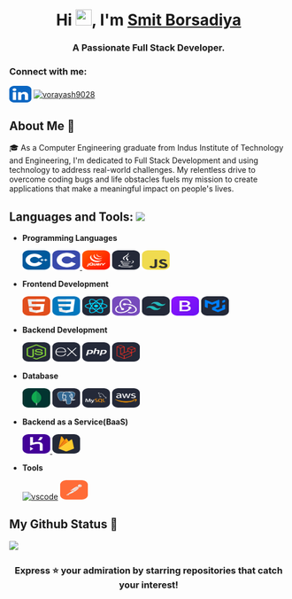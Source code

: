 <h1 align="center">Hi <img src="https://github.com/TheDudeThatCode/TheDudeThatCode/raw/master/Assets/Hi.gif" width="29" height="29" />,
 I'm <a href="https://www.linkedin.com/in/smit-borsadiya-710a93201/" target="_blank" >Smit Borsadiya</a></h1>
<h3 align="center">A Passionate Full Stack Developer.</h3>
 
<h3 align="left">Connect with me:</h3>
<p align="left">
<a href="https://www.linkedin.com/in/smit-borsadiya-710a93201/" target="blank"><img align="center" src="https://github.com/tandpfun/skill-icons/blob/main/icons/LinkedIn.svg" alt="vorayash9028" height="30" width="40" /></a>
<a href="https://leetcode.com/u/Smit_5525/" target="blank"><img align="center" src="https://raw.githubusercontent.com/rahuldkjain/github-profile-readme-generator/master/src/images/icons/Social/leet-code.svg" alt="vorayash9028" height="30" width="40" /></a>
</p>

## About Me 🚀
🎓 As a Computer Engineering graduate from Indus Institute of Technology and Engineering, I'm dedicated to Full Stack Development and using technology to address real-world challenges. My relentless drive to overcome coding bugs and life obstacles fuels my mission to create applications that make a meaningful impact on people's lives.
<br/>


## Languages and Tools: <img src="https://media.giphy.com/media/WUlplcMpOCEmTGBtBW/giphy.gif" width="30" style="max-width: 100%;">
- **Programming Languages**
<ul>
<a target="_blank" rel="noopener noreferrer" href=""> <img height="35" width="50" src="https://github.com/tandpfun/skill-icons/blob/main/icons/CPP.svg" alt="cplusplus"/></a>
<a target="_blank" rel="noopener noreferrer" href=""> <img height="35" width="50" src="https://github.com/tandpfun/skill-icons/blob/main/icons/C.svg" alt="c"/> </a>
<a target="_blank" rel="noopener noreferrer" href=""> <img height="35" width="50" src="https://github.com/tandpfun/skill-icons/blob/main/icons/JQuery.svg" alt="jquery"/></a>
<a target="_blank" rel="noopener noreferrer" href=""> <img height="35" width="50" src="https://github.com/tandpfun/skill-icons/blob/main/icons/Java-Dark.svg" alt="java"/></a>
<a target="_blank" rel="noopener noreferrer" href=""> <img height="35" width="50" src="https://github.com/tandpfun/skill-icons/blob/main/icons/JavaScript.svg" alt="javascript"/></a>
</ul>

- **Frontend Development**
<ul>
<a target="_blank" rel="noopener noreferrer" href=""> <img height="35" width="50" src="https://github.com/tandpfun/skill-icons/blob/main/icons/HTML.svg" alt="html"/></a>
<a target="_blank" rel="noopener noreferrer" href=""> <img height="35" width="50" src="https://github.com/tandpfun/skill-icons/blob/main/icons/CSS.svg" alt="css"/></a>
<a target="_blank" rel="noopener noreferrer" href=""> <img height="35" width="50" src="https://github.com/tandpfun/skill-icons/blob/main/icons/React-Dark.svg" alt="react"/></a>
<a target="_blank" rel="noopener noreferrer" href=""> <img height="35" width="50" src="https://github.com/tandpfun/skill-icons/blob/main/icons/Redux.svg" alt="redux"/></a>
<a target="_blank" rel="noopener noreferrer" href=""> <img height="35" width="50" src="https://github.com/tandpfun/skill-icons/blob/main/icons/TailwindCSS-Dark.svg" alt="tailwind"/></a>
<a href="https://getbootstrap.com" target="_blank" rel="noreferrer"> <img src="https://github.com/tandpfun/skill-icons/blob/main/icons/Bootstrap.svg" alt="bootstrap" width="50" height="35"/></a>
<a target="_blank" rel="noopener noreferrer" href=""> <img height="35" width="50" src="https://github.com/tandpfun/skill-icons/blob/main/icons/MaterialUI-Dark.svg" alt="materialui"/></a>
</ul>

- **Backend Development**
<ul>
<a target="_blank" rel="noopener noreferrer" href=""> <img height="35" width="50" src="https://github.com/tandpfun/skill-icons/blob/main/icons/NodeJS-Dark.svg" alt="nodejs"/></a>
<a target="_blank" rel="noopener noreferrer" href=""> <img height="35" width="50" src="https://github.com/tandpfun/skill-icons/blob/main/icons/ExpressJS-Dark.svg" alt="expressjs"/></a>
<a href="https://www.php.net" target="_blank" rel="noreferrer"> <img src="https://github.com/tandpfun/skill-icons/blob/main/icons/PHP-Dark.svg" alt="php" width="50" height="35"/></a>
<a href="https://www.php.net" target="_blank" rel="noreferrer"> <img src="https://github.com/tandpfun/skill-icons/blob/main/icons/Laravel-Dark.svg" alt="laravel" width="50" height="35"/></a>
</ul>

- **Database**
<ul>
<a target="_blank" rel="noopener noreferrer" href=""> <img height="35" width="50" src="https://github.com/tandpfun/skill-icons/blob/main/icons/MongoDB.svg" alt="mongodb"/></a>
<a target="_blank" rel="noopener noreferrer" href=""> <img height="35" width="50" src="https://github.com/tandpfun/skill-icons/blob/main/icons/PostgreSQL-Dark.svg" alt="postgresql"/></a>
<a href="https://www.mysql.com/" target="_blank" rel="noreferrer"> <img src="https://github.com/tandpfun/skill-icons/blob/main/icons/MySQL-Dark.svg" alt="mysql" width="50" height="35"/></a>
<a target="_blank" rel="noopener noreferrer" href=""> <img height="35" width="50" src="https://github.com/tandpfun/skill-icons/blob/main/icons/AWS-Dark.svg" alt="aws"/></a>
</ul>

- **Backend as a Service(BaaS)**
<ul>
<a href="https://heroku.com" target="_blank" rel="noreferrer"> <img src="https://github.com/tandpfun/skill-icons/blob/main/icons/Heroku.svg" alt="heroku" width="50" height="35"/> </a>
<a href="https://heroku.com" target="_blank" rel="noreferrer"> <img src="https://github.com/tandpfun/skill-icons/blob/main/icons/Firebase-Dark.svg" alt="firebase" width="50" height="35"/> </a>
</ul>

- **Tools**
<ul>
<a target="_blank" rel="noopener noreferrer" href=""> <img height="35" width="50" src="[https://github.com/tandpfun/skill-icons/blob/main/icons/Postman.svg](https://github.com/tandpfun/skill-icons/blob/main/icons/VSCode-Dark.svg)" alt="vscode"/></a>
<a target="_blank" rel="noopener noreferrer" href=""> <img height="35" width="50" src="https://github.com/tandpfun/skill-icons/blob/main/icons/Postman.svg" alt="postman"/></a>
</ul>

## My Github Status 🦸

<a target="_blank" rel="noopener noreferrer" href="#"> <img src="https://github-readme-stats.vercel.app/api?username=SmitBorsadiya&show_icons=true&theme=default"></a>
<div align="center" dir="auto"><h3 dir="auto">Express ⭐ your admiration by starring repositories that catch your interest!</h3></div>
